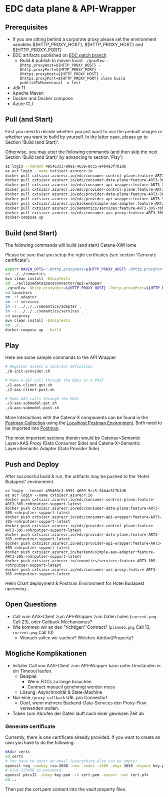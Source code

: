 # EDC data plane & API-Wrapper

## Prerequisites

- If you are sitting behind a corporate proxy please set the environment variables ${HTTP_PROXY_HOST}, ${HTTP_PROXY_HOST} and ${HTTP_PROXY_PORT}
- EDC artifacts published on [EDC patch branch](https://github.com/drcgjung/DataSpaceConnector/tree/release/catena-x)
  - Build & publish to maven local: `./gradlew -Dhttp.proxyHost=${HTTP_PROXY_HOST} -Dhttp.proxyPort=${HTTP_PROXY_PORT} -Dhttps.proxyHost=${HTTP_PROXY_HOST} -Dhttps.proxyPort=${HTTP_PROXY_PORT} clean build publishToMavenLocal -x test`
- Jdk 11
- Apache Maven
- Docker and Docker compose
- Azure CLI

## Pull (and Start)

First you need to decide whether you just want to use the prebuilt images or whether you want to
build by yourself. In the latter case, please go to Section 'Build (and Start)'.

Otherwise, you may utter the following commands (and then skip the next Section 'Build (and Start)' by advancing to section 'Play')

```bash
az login --tenant 495463c3-0991-4659-9cc5-94b4a3f7b1d6
az acr login --name cxtsiacr.azurecr.io
docker pull cxtsiacr.azurecr.io/edc/consumer-control-plane:feature-ART3-305-rohrputzer-support-latest
docker pull cxtsiacr.azurecr.io/edc/consumer-data-plane:feature-ART3-305-rohrputzer-support-latest
docker pull cxtsiacr.azurecr.io/edc/consumer-api-wrapper:feature-ART3-305-rohrputzer-support-latest
docker pull cxtsiacr.azurecr.io/edc/provider-control-plane:feature-ART3-305-rohrputzer-support-latest
docker pull cxtsiacr.azurecr.io/edc/provider-data-plane:feature-ART3-305-rohrputzer-support-latest
docker pull cxtsiacr.azurecr.io/edc/provider-api-wrapper:feature-ART3-305-rohrputzer-support-latest
docker pull cxtsiacr.azurecr.io/backend/simple-aas-adapter:feature-ART3-305-rohrputzer-support-latest
docker pull cxtsiacr.azurecr.io/semantics/services:feature-ART3-305-rohrputzer-support-latest
docker pull cxtsiacr.azurecr.io/edc/consumer-aas-proxy:feature-ART3-305-rohrputzer-support-latest
docker-compose up
```

## Build (snd Start)

The following commands will build (and start) Catena-X@Home

Please be sure that you setup the right certficates (see section 'Generate certificate').

```bash
export MAVEN_OPTS="-Dhttp.proxyHost=${HTTP_PROXY_HOST} -Dhttp.proxyPort=${HTTP_PROXY_PORT} -Dhttps.proxyHost=${HTTP_PROXY_HOST} -Dhttps.proxyPort=${HTTP_PROXY_PORT}"
cd ../../semantics
mvn clean install -DskipTests
cd ../eclipsedataspaceconnector/api-wrapper
./gradlew -Dhttp.proxyHost=${HTTP_PROXY_HOST} -Dhttp.proxyPort=${HTTP_PROXY_PORT} -Dhttps.proxyHost=${HTTP_PROXY_HOST} -Dhttps.proxyPort=${HTTP_PROXY_PORT} clean build
cd launchers
rm -rf adapter
rm -rf services
ln -s ../../../semantics/adapter .
ln -s ../../../semantics/services .
cd aasproxy
mvn clean install -DskipTests
cd ../..
docker-compose up --build
```

## Play

Here are some sample commands to the API Wrapper 

```bash
# Register assets & contract definition
./0-init-provider.sh

# Make a GET call through the EDCs or a POST
./1-aas-client-get.sh
./2-aas-client-post.sh

# Make AAS calls through the EDCs 
./3-aas-submodel-get.sh
./4-aas-submodel-post.sh
```

More Interactions with the Catena-X components can be found in the [Postman Collection](../../catenax.postman_collection.json) using the
[Localhost Postman Environment](../../catenax.localhost.postman_environment.json). Both need to be imported into [Postman](http://postman.com).

The most important sections therein would be Catenax>Semantic Layer>AAS Proxy (Data Consumer Side) and Catena-X>Semantic Layer>Semantic Adapter (Data Provider Side).

## Push and Deploy

After successful build & run, the artifacts may be pushed to the 'Hotel Budapest' environment.

```
az login --tenant 495463c3-0991-4659-9cc5-94b4a3f7b1d6
az acr login --name cxtsiacr.azurecr.io
docker push cxtsiacr.azurecr.io/edc/consumer-control-plane:feature-ART3-305-rohrputzer-support-latest
docker push cxtsiacr.azurecr.io/edc/consumer-data-plane:feature-ART3-305-rohrputzer-support-latest
docker push cxtsiacr.azurecr.io/edc/consumer-api-wrapper:feature-ART3-305-rohrputzer-support-latest
docker push cxtsiacr.azurecr.io/edc/provider-control-plane:feature-ART3-305-rohrputzer-support-latest
docker push cxtsiacr.azurecr.io/edc/provider-data-plane:feature-ART3-305-rohrputzer-support-latest
docker push cxtsiacr.azurecr.io/edc/provider-api-wrapper:feature-ART3-305-rohrputzer-support-latest
docker push cxtsiacr.azurecr.io/backend/simple-aas-adapter:feature-ART3-305-rohrputzer-support-latest
docker push cxtsiacr.azurecr.io/semantics/services:feature-ART3-305-rohrputzer-support-latest
docker push cxtsiacr.azurecr.io/edc/consumer-aas-proxy:feature-ART3-305-rohrputzer-support-latest
```

Helm Chart deployment & Postman Environment for Hotel Budapest upcoming ...

## Open Questions

- Call vom AAS-Client zum API-Wrapper zum Daten holen (`current.png` Call 23), oder Callback Mechanismus?
- Wie kommen wir an den "richtigen" Contract? (`planned.png` Call 13, `current.png` Call 10)
  - Wonach sollen wir suchen? Welches Attribut/Property?

## Mögliche Komplikationen

- Initialer Call von AAS-Client zum API-Wrapper kann unter Umständen in ein Timeout laufen.
  - Beispiel:
    - Wenn EDCs zu lange brauchen
    - Contract manuell genehmigt werden muss
  - Lösung: Asynchronität & State-Machine
- Nur eine `/proxy-callback` URL pro Connector!
  - Doof, wenn mehrere Backend-Data-Services den Proxy-Flow verwenden wollen.
- Token zum Abrufen der Daten läuft nach einer gewissen Zeit ab

### Generate certificate

Currently, there is one certificate already provided. If you want to create an own you have to do the following:

```bash
mkdir certs
cd certs
# You have to enter an email (everything else can be empty)
openssl req -newkey rsa:2048 -new -nodes -x509 -days 3650 -keyout key.pem -out cert.pem
# Give 123456 as password
openssl pkcs12 -inkey key.pem -in cert.pem -export -out cert.pfx
cd ..
```

Then put the cert.pem content into the vault property files.
